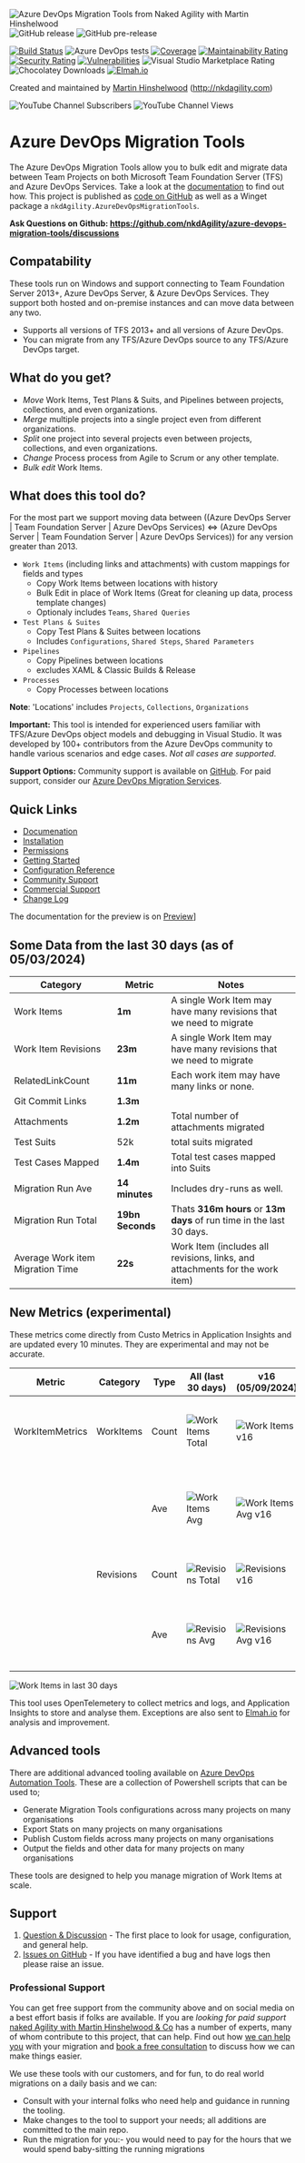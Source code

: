 ![Azure DevOps Migration Tools from Naked Agility with Martin Hinshelwood](https://github.com/user-attachments/assets/997cc49f-cbe9-4f22-a8e1-49b529d0dff0)
![GitHub release](https://img.shields.io/github/v/release/nkdAgility/azure-devops-migration-tools)
![GitHub pre-release](https://img.shields.io/github/v/release/nkdAgility/azure-devops-migration-tools?include_prereleases)

[![Build Status](https://dev.azure.com/nkdagility/AzureDevOps-Tools/_apis/build/status%2FMigrationTools-CIv2?branchName=main)](https://dev.azure.com/nkdagility/AzureDevOps-Tools/_build/latest?definitionId=115&branchName=main)
![Azure DevOps tests](https://img.shields.io/azure-devops/tests/nkdagility/AzureDevOps-Tools/115?compact_message&style=plastic&logo=azuredevops&label=Tests)
[![Coverage](https://sonarcloud.io/api/project_badges/measure?project=vsts-sync-migrator%3Amaster&metric=coverage)](https://sonarcloud.io/dashboard?id=vsts-sync-migrator%3Amaster)
[![Maintainability Rating](https://sonarcloud.io/api/project_badges/measure?project=vsts-sync-migrator%3Amaster&metric=sqale_rating)](https://sonarcloud.io/dashboard?id=vsts-sync-migrator%3Amaster)
[![Security Rating](https://sonarcloud.io/api/project_badges/measure?project=vsts-sync-migrator%3Amaster&metric=security_rating)](https://sonarcloud.io/dashboard?id=vsts-sync-migrator%3Amaster)
[![Vulnerabilities](https://sonarcloud.io/api/project_badges/measure?project=vsts-sync-migrator%3Amaster&metric=vulnerabilities)](https://sonarcloud.io/dashboard?id=vsts-sync-migrator%3Amaster)
![Visual Studio Marketplace Rating](https://img.shields.io/visual-studio-marketplace/stars/nkdagility.vsts-sync-migration?logo=visualstudio)
![Chocolatey Downloads](https://img.shields.io/chocolatey/dt/vsts-sync-migrator)
[![Elmah.io](https://img.shields.io/badge/sponsored_by-elmah_io-0da58e)](https://elmah.io)

Created and maintained by [Martin Hinshelwood](https://www.linkedin.com/in/martinhinshelwood/) (http://nkdagility.com)

![YouTube Channel Subscribers](https://img.shields.io/youtube/channel/subscribers/UCkYqhFNmhCzkefHsHS652hw)
![YouTube Channel Views](https://img.shields.io/youtube/channel/views/UCkYqhFNmhCzkefHsHS652hw)

# Azure DevOps Migration Tools

The Azure DevOps Migration Tools allow you to bulk edit and migrate data between Team Projects on both Microsoft Team Foundation Server (TFS) and Azure DevOps Services. Take a look at the  [documentation](https://nkdagility.com/learn/azure-devops-migration-tools/) to find out how. This project is published as [code on GitHub](https://github.com/nkdAgility/azure-devops-migration-tools/) as well as a Winget package a `nkdAgility.AzureDevOpsMigrationTools`.

**Ask Questions on Github: https://github.com/nkdAgility/azure-devops-migration-tools/discussions**

## Compatability

These tools run on Windows and support connecting to Team Foundation Server 2013+, Azure DevOps Server, & Azure DevOps Services. They support both hosted and on-premise instances and can move data between any two.

- Supports all versions of TFS 2013+ and all versions of Azure DevOps.
- You can migrate from any TFS/Azure DevOps source to any TFS/Azure DevOps target.

## What do you get?

- *Move* Work Items, Test Plans & Suits, and Pipelines between projects, collections, and even organizations.
- *Merge* multiple projects into a single project even from different organizations.
- *Split* one project into several projects even between projects, collections, and even organizations.
- *Change* Process process from Agile to Scrum or any other template.
- *Bulk edit* Work Items.

## What does this tool do?

For the most part we support moving data between ((Azure DevOps Server | Team Foundation Server | Azure DevOps Services) <=> (Azure DevOps Server | Team Foundation Server | Azure DevOps Services)) for any version greater than 2013. 

- `Work Items` (including links and attachments) with custom mappings for fields and types
	- Copy Work Items between locations with history
	- Bulk Edit in place of Work Items (Great for cleaning up data, process template changes)
	- Optionaly includes `Teams`, `Shared Queries`
- `Test Plans & Suites` 
	- Copy Test Plans & Suites between locations
	- Includes `Configurations`, `Shared Steps`, `Shared Parameters`
- `Pipelines`
	- Copy Pipelines between locations
	- excludes XAML & Classic Builds & Release
- `Processes`
	- Copy Processes between locations

**Note**: 'Locations' includes `Projects`, `Collections`, `Organizations`

**Important:** This tool is intended for experienced users familiar with TFS/Azure DevOps object models and debugging in Visual Studio. It was developed by 100+ contributors from the Azure DevOps community to handle various scenarios and edge cases. _Not all cases are supported_.

**Support Options:** Community support is available on [GitHub](https://github.com/nkdAgility/azure-devops-migration-tools/discussions). For paid support, consider our [Azure DevOps Migration Services](https://nkdagility.com/capabilities/azure-devops-migration-services/).

## Quick Links

- [Documenation](https://nkdagility.com/docs/azure-devops-migration-tools/)
- [Installation](https://nkdagility.com/learn/azure-devops-migration-tools/installation/)
- [Permissions](https://nkdagility.com/learn/azure-devops-migration-tools/permissions/)
- [Getting Started](https://nkdagility.com/learn/azure-devops-migration-tools/getting-started/)
- [Configuration Reference](https://nkdagility.com/learn/azure-devops-migration-tools/Reference/)
- [Community Support](https://github.com/nkdAgility/azure-devops-migration-tools/discussions)
- [Commercial Support](https://nkdagility.com/capabilities/azure-devops-migration-services/)
- [Change Log](https://nkdagility.com/learn/azure-devops-migration-tools/change-log/)

The documentation for the preview is on [Preview](https://nkdagility.com/docs/azure-devops-migration-tools/preview/)]

## Some Data from the last 30 days (as of 05/03/2024)

| Category  | Metric | Notes |
| ------------- | ------------- | ------------- |
| Work Items | **1m** | A single Work Item may have many revisions that we need to migrate |
| Work Item Revisions | **23m** | A single Work Item may have many revisions that we need to migrate |
| RelatedLinkCount | **11m** | Each work item may have many links or none. |
| Git Commit Links  | **1.3m** |  |
| Attachments | **1.2m**  | Total number of attachments migrated |
| Test Suits | 52k | total suits migrated | 
| Test Cases Mapped | **1.4m** | Total test cases mapped into Suits |
| Migration Run Ave  | **14 minutes** | Includes dry-runs as well.  |
| Migration Run Total   |  **19bn Seconds** | Thats **316m hours** or **13m days** of run time in the last 30 days. |
| Average Work item Migration Time  | **22s** | Work Item (includes all revisions, links, and attachments for the work item) |

## New Metrics (experimental)

These metrics come directly from Custo Metrics in Application Insights and are updated every 10 minutes. They are experimental and may not be accurate.

| Metric          | Category   | Type       | All (last 30 days)                                                                                                                     | v16 (05/09/2024)                                                                                                                      | Notes             |
|-----------------|------------|------------|-------------------------------------------------------------------------------------------------------------------------|--------------------------------------------------------------------------------------------------------------------------|-------------------|
| WorkItemMetrics | WorkItems | Count    | ![Work Items Total](https://img.shields.io/endpoint?url=https%3A%2F%2Fmigrationtoolstelemetery.azurewebsites.net%2Fapi%2FGetShieldIoWorkItemMetrics_WorkItemTotals%3Fcode%3Dgithub%26version%3D&label=%20)  | ![Work Items v16](https://img.shields.io/endpoint?url=https%3A%2F%2Fmigrationtoolstelemetery.azurewebsites.net%2Fapi%2FGetShieldIoWorkItemMetrics_WorkItemTotals%3Fcode%3Dgithub%26version%3D16.0&label=%20) | This counts the number of work items processed |
|  | | Ave  | ![Work Items Avg](https://img.shields.io/endpoint?url=https%3A%2F%2Fmigrationtoolstelemetery.azurewebsites.net%2Fapi%2FGetShieldIoWorkItemMetrics_WorkItemProcessingDuration%3Fcode%3Dgithub%26version%3D&label=%20) | ![Work Items Avg v16](https://img.shields.io/endpoint?url=https%3A%2F%2Fmigrationtoolstelemetery.azurewebsites.net%2Fapi%2FGetShieldIoWorkItemMetrics_WorkItemProcessingDuration%3Fcode%3Dgithub%26version%3D16.0&label=%20) | the average amount of time a work item takes to process |
|  | Revisions  | Count    | ![Revisions Total](https://img.shields.io/endpoint?url=https%3A%2F%2Fmigrationtoolstelemetery.azurewebsites.net%2Fapi%2FGetShieldIoWorkItemMetrics_WorkItemRevisionsTotal%3Fcode%3Dgithub&label=%20)  | ![Revisions v16](https://img.shields.io/endpoint?url=https%3A%2F%2Fmigrationtoolstelemetery.azurewebsites.net%2Fapi%2FGetShieldIoWorkItemMetrics_WorkItemRevisionsTotal%3Fcode%3Dgithub%26version%3D16.0&label=%20) | the total number of revisions procesed |
|  |   | Ave  | ![Revisions Avg](https://img.shields.io/endpoint?url=https%3A%2F%2Fmigrationtoolstelemetery.azurewebsites.net%2Fapi%2FGetShieldIoWorkItemMetrics_WorkItemRevisions%3Fcode%3Dgithub&label=%20)  | ![Revisions Avg v16](https://img.shields.io/endpoint?url=https%3A%2F%2Fmigrationtoolstelemetery.azurewebsites.net%2Fapi%2FGetShieldIoWorkItemMetrics_WorkItemRevisions%3Fcode%3Dgithub%26version%3D16.0&label=%20)  | the avaerge number of revisions per work item |

![Work Items in last 30 days](https://migrationtoolstelemetery.azurewebsites.net/api/GetGraphWorkItemMetrics_WorkItems?code=github)


This tool uses OpenTelemetery to collect metrics and logs, and Application Insights to store and analyse them. Exceptions are also sent to [Elmah.io](https://elmah.io) for analysis and improvement.

## Advanced tools

There are additional advanced tooling available on [Azure DevOps Automation Tools](https://github.com/nkdAgility/azure-devops-automation-tools). These are a collection of Powershell scripts that can be used to;

- Generate Migration Tools configurations across many projects on many organisations
- Export Stats on many projects on many organisations
- Publish Custom fields across many projects on many organisations
- Output the fields and other data for many projects on many organisations

These tools are designed to help you manage migration of Work Items at scale.

## Support

1. [Question & Discussion](https://github.com/nkdAgility/azure-devops-migration-tools/discussions) - The first place to look for usage, configuration, and general help. 
1. [Issues on GitHub](https://github.com/nkdAgility/azure-devops-migration-tools/issues) - If you have identified a bug and have logs then please raise an issue.

### Professional Support

You can get free support from the community above and on social media on a best effort basis if folks are available. If you are *looking for paid support* [naked Agility with Martin Hinshelwood & Co](https://nkdagility.com) has a number of experts, many of whom contribute to this project, that can help. Find out how [we can help you](https://nkdagility.com/technical-consulting-and-coaching/azure-devops-migration-tools-consulting/) with your migration and [book a free consultation](https://nkdagility.com/technical-consulting-and-coaching/azure-devops-migration-tools-consulting/) to discuss how we can make things easier.

We use these tools with our customers, and for fun, to do real world migrations on a daily basis and we can:

 - Consult with your internal folks who need help and guidance in running the tooling.
 - Make changes to the tool to support your needs; all additions are committed to the main repo.
 - Run the migration for you:- you would need to pay for the hours that we would spend baby-sitting the running migrations
